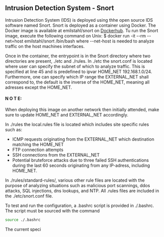 

## Intrusion Detection System - Snort

Intrusion Detection System (IDS) is deployed using thhe open source IDS software named Snort. 
Snort is deployed as a container using Docker. The Docker image is available at emilstahl/snort on [Dockerhub](https://hub.docker.com/r/emilstahl/snort). 
Tu run the Snort image, execute the following command on Unix: $ docker run -it --rm --net=host emilstahl/snort /bin/bash where --net-host is needed to analyze traffic on
the host machines interfaces. 

Once in the container, the entrypoint is in the Snort directory where two directories are present, ./etc and ./rules. 
In ./etc the snort.conf is located where user can specify the subnet of which to analyze traffic. This is specified at line 45 and is predefined to ipvar HOME_NET 192.168.1.0/24. Furthermore, one can specify which IP range the EXTERNAL_NET shall correspond to, the default is the inverse of the HOME_NET, meaning all adresses except the HOME_NET.

#### N O T E: 
When deploying this image on another network then initially attended, make sure to update HOME_NET and EXTERNAL_NET accordingly.

In ./rules the local.rules file is located which includes site specific rules such as:

* ICMP requests originating from the EXTERNAL_NET which destination matching the HOME_NET
* FTP connection attempts
* SSH connections from the EXTERNAL_NET
* Potential bruteforce attacks due to three failed SSH authentications during the last 60 seconds originating from any IP-adress, including HOME_NET.

In ./rules/standard-rules/, various other rule files are located with the purpose of analyzing situations such as malicious port scannings, ddos attacks, SQL injections, dns lookups, and NTP. All .rules files are included in the ./etc/snort.conf file. 

To test and run the configuration, a .bashrc script is provided in ./.bashrc. 
The script must be sourced with the command 
```bash
source ./.bashrc
```
The current speci
